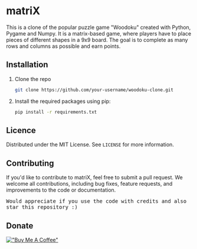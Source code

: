 # matriX

This is a clone of the popular puzzle game "Woodoku" created with Python, Pygame and Numpy. It is a matrix-based game, where players have to place pieces of different shapes in a 9x9 board. The goal is to complete as many rows and columns as possible and earn points. 

## Installation

1. Clone the repo
   ```sh
   git clone https://github.com/your-username/woodoku-clone.git
   ```
2. Install the required packages using pip:
   ```sh
   pip install -r requirements.txt
   ```

## Licence

Distributed under the MIT License. See `LICENSE` for more information.

## Contributing

If you'd like to contribute to matriX, feel free to submit a pull request. We welcome all contributions, including bug fixes, feature requests, and improvements to the code or documentation.

<tt>Would appreciate if you use the code with credits and also star this repository :) </tt>

## Donate 

[!["Buy Me A Coffee"](https://www.buymeacoffee.com/assets/img/custom_images/orange_img.png)](https://www.buymeacoffee.com/abidz)